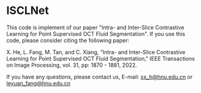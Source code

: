 # ISCLNet
This code is implement of our paper "Intra- and Inter-Slice Contrastive Learning for Point Supervised OCT Fluid Segmentation". If you use this code, please consider citing the following paper:

X. He, L. Fang, M. Tan, and C. Xiang, "Intra- and Inter-Slice Contrastive Learning for Point Supervised OCT Fluid Segmentation," IEEE Transactions on Image Processing, vol. 31, pp: 1870 - 1881, 2022.

If you have any questions, please contact us, E-mail: xx_h@hnu.edu.cn or leyuan_fang@hnu.edu.cn
